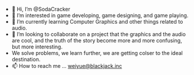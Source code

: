 - 👋 Hi, I’m @SodaCracker
- 👀 I’m interested in game developing, game designing, and game playing.
- 🌱 I’m currently learning Computer Graphics and other things related to audio.
- 💞️ I’m looking to collaborate on a project that the graphics and the audio are cool, and the truth of the story become more and more confusing, but more interesting. 
- We solve problems, we learn further, we are getting colser to the ideal destination.
- 📫 How to reach me ... weiyue@blackjack.inc

<!---
SodaCracker/SodaCracker is a ✨ special ✨ repository because its `README.md` (this file) appears on your GitHub profile.
You can click the Preview link to take a look at your changes.
--->
